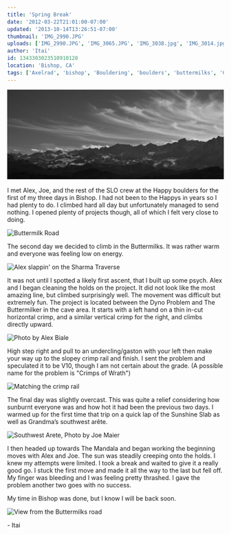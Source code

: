 ```yaml
---
title: 'Spring Break'
date: '2012-03-22T21:01:00-07:00'
updated: '2013-10-14T13:26:51-07:00'
thumbnail: 'IMG_2990.JPG'
uploads: ['IMG_2990.JPG', 'IMG_3065.JPG', 'IMG_3038.jpg', 'IMG_3014.jpg', 'IMG_3019.jpg', 'IMG_3073.JPG', 'IMG_3086.JPG']
author: 'Itai'
id: 1343303023510910120
location: 'Bishop, CA'
tags: ['Axelrad', 'bishop', 'Bouldering', 'boulders', 'buttermilks', 'California']
---
```


![Bishop!](uploads/IMG_2990.JPG)

I met Alex, Joe, and the rest of the SLO crew at the Happy boulders for the first of my three days in Bishop. I had not been to the Happys in years so I had plenty to do. I climbed hard all day but unfortunately managed to send nothing. I opened plenty of projects though, all of which I felt very close to doing.

![Buttermilk Road](uploads/IMG_3065.JPG)

The second day we decided to climb in the Buttermilks. It was rather warm and everyone was feeling low on energy.

![Alex slappin' on the Sharma Traverse](uploads/IMG_3038.jpg)

It was not until I spotted a likely first ascent, that I built up some psych. Alex and I began cleaning the holds on the project. It did not look like the most amazing line, but climbed surprisingly well. The movement was difficult but extremely fun. The project is located between the Dyno Problem and The Buttermilker in the cave area. It starts with a left hand on a thin in-cut horizontal crimp, and a similar vertical crimp for the right, and climbs directly upward.

![Photo by Alex Biale](uploads/IMG_3014.jpg)

High step right and pull to an undercling/gaston with your left then make your way up to the slopey crimp rail and finish. I sent the problem and speculated it to be V10, though I am not certain about the grade. (A possible name for the problem is "Crimps of Wrath")

![Matching the crimp rail](uploads/IMG_3019.jpg)

The final day was slightly overcast. This was quite a relief considering how sunburnt everyone was and how hot it had been the previous two days. I warmed up for the first time that trip on a quick lap of the Sunshine Slab as well as Grandma’s southwest arête.

![Southwest Arete, Photo by Joe Maier](uploads/IMG_3073.JPG)

I then headed up towards The Mandala and began working the beginning moves with Alex and Joe. The sun was steadily creeping onto the holds. I knew my attempts were limited. I took a break and waited to give it a really good go. I stuck the first move and made it all the way to the last but fell off. My finger was bleeding and I was feeling pretty thrashed. I gave the problem another two goes with no success.

My time in Bishop was done, but I know I will be back soon.

![View from the Buttermilks road](uploads/IMG_3086.JPG)

\- Itai
